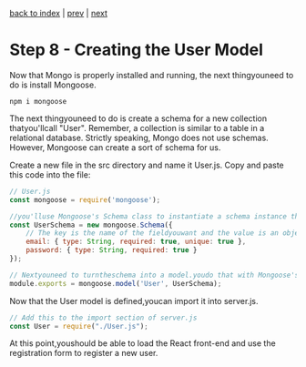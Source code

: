 [back to index](/README.md) | [prev](/docs/7.md) | [next](/docs/.9md)

# Step 8 - Creating the User Model

Now that Mongo is properly installed and running, the next thingyouneed to do is install Mongoose.

```
npm i mongoose
```

The next thingyouneed to do is create a schema for a new collection thatyou'llcall "User".  Remember, a collection is similar to a table in a relational database. Strictly speaking, Mongo does not use schemas. However, Mongoose can create a sort of schema for us.

Create a new file in the src directory and name it User.js. Copy and paste this code into the file:

```js
// User.js
const mongoose = require('mongoose');

//you'lluse Mongoose's Schema class to instantiate a schema instance thatyou'llcall UserSchema. The argument thatyoupass to Schema defines the fields that will appear in each document in the collection. Remember, a document is similar to a record.
const UserSchema = new mongoose.Schema({
    // The key is the name of the fieldyouwant and the value is an object defining the field's properties.
    email: { type: String, required: true, unique: true },
    password: { type: String, required: true }
});

// Nextyouneed to turntheschema into a model.youdo that with Mongoose's model() method. The model method takes as parameters the name of the model and a schema. If you're wondering, the schema definedthecollection and the model gives us the ability to perform CRUD operations on that collection. We're also exporting this module at the same time.
module.exports = mongoose.model('User', UserSchema);
```

Now that the User model is defined,youcan import it into server.js.

```js
// Add this to the import section of server.js
const User = require("./User.js");
```

At this point,youshould be able to load the React front-end and use the registration form to register a new user.
